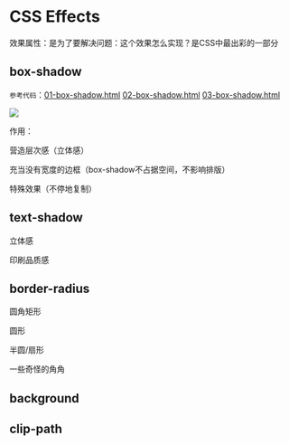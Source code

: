 # CSS Effects

效果属性：是为了要解决问题：这个效果怎么实现？是CSS中最出彩的一部分

## box-shadow

`参考代码`：[01-box-shadow.html](https://github.com/ScarlettKK/Learn-About-CSS-/blob/master/CSS%20Effects/01-box-shadow.html) [02-box-shadow.html](https://github.com/ScarlettKK/Learn-About-CSS-/blob/master/CSS%20Effects/02-box-shadow.html) [03-box-shadow.html](https://github.com/ScarlettKK/Learn-About-CSS-/blob/master/CSS%20Effects/03-box-shadow.html) 

<img src="https://img2018.cnblogs.com/blog/1147701/201905/1147701-20190501182444460-82652859.png">

作用：

营造层次感（立体感）

充当没有宽度的边框（box-shadow不占据空间，不影响排版）

特殊效果（不停地复制）

## text-shadow

立体感

印刷品质感

## border-radius

圆角矩形

圆形

半圆/扇形

一些奇怪的角角

## background

## clip-path
